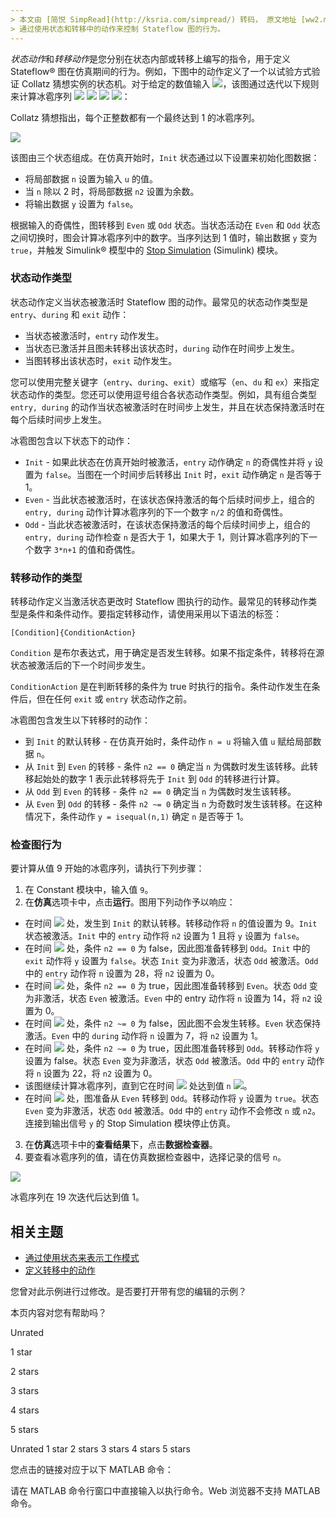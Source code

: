 ```yaml
---
> 本文由 [简悦 SimpRead](http://ksria.com/simpread/) 转码， 原文地址 [ww2.mathworks.cn](https://ww2.mathworks.cn/help/stateflow/gs/actions.html)
> 通过使用状态和转移中的动作来控制 Stateflow 图的行为。
---
```


*状态动作*和*转移动作*是您分别在状态内部或转移上编写的指令，用于定义 Stateflow® 图在仿真期间的行为。例如，下图中的动作定义了一个以试验方式验证 Collatz 猜想实例的状态机。对于给定的数值输入 ![](https://ww2.mathworks.cn/help/stateflow/gs/statetransitionactionsgetstartedexample_eq15012583454694319273_zh_CN.png)，该图通过迭代以下规则来计算冰雹序列 ![](https://ww2.mathworks.cn/help/stateflow/gs/statetransitionactionsgetstartedexample_eq12219811583566878803_zh_CN.png) ![](https://ww2.mathworks.cn/help/stateflow/gs/statetransitionactionsgetstartedexample_eq11325635569159405358_zh_CN.png) ![](https://ww2.mathworks.cn/help/stateflow/gs/statetransitionactionsgetstartedexample_eq10936753333647109350_zh_CN.png) ![](https://ww2.mathworks.cn/help/stateflow/gs/statetransitionactionsgetstartedexample_eq17216054076818118233_zh_CN.png)：

Collatz 猜想指出，每个正整数都有一个最终达到 1 的冰雹序列。

![](https://ww2.mathworks.cn/help/stateflow/gs/statetransitionactionsgetstartedexample_01_zh_CN.png)

该图由三个状态组成。在仿真开始时，`Init` 状态通过以下设置来初始化图数据：

- 将局部数据 `n` 设置为输入 `u` 的值。
- 当 `n` 除以 2 时，将局部数据 `n2` 设置为余数。
- 将输出数据 `y` 设置为 `false`。

根据输入的奇偶性，图转移到 `Even` 或 `Odd` 状态。当状态活动在 `Even` 和 `Odd` 状态之间切换时，图会计算冰雹序列中的数字。当序列达到 1 值时，输出数据 `y` 变为 `true`，并触发 Simulink® 模型中的 [Stop Simulation](https://ww2.mathworks.cn/help/simulink/slref/stopsimulation.html) (Simulink) 模块。

### 状态动作类型

状态动作定义当状态被激活时 Stateflow 图的动作。最常见的状态动作类型是 `entry`、`during` 和 `exit` 动作：

- 当状态被激活时，`entry` 动作发生。
- 当状态已激活并且图未转移出该状态时，`during` 动作在时间步上发生。
- 当图转移出该状态时，`exit` 动作发生。

您可以使用完整关键字（`entry`、`during`、`exit`）或缩写（`en`、`du` 和 `ex`）来指定状态动作的类型。您还可以使用逗号组合各状态动作类型。例如，具有组合类型 `entry, during` 的动作当状态被激活时在时间步上发生，并且在状态保持激活时在每个后续时间步上发生。

冰雹图包含以下状态下的动作：

- `Init` - 如果此状态在仿真开始时被激活，`entry` 动作确定 `n` 的奇偶性并将 `y` 设置为 `false`。当图在一个时间步后转移出 `Init` 时，`exit` 动作确定 `n` 是否等于 1。
- `Even` - 当此状态被激活时，在该状态保持激活的每个后续时间步上，组合的 `entry, during` 动作计算冰雹序列的下一个数字 `n/2` 的值和奇偶性。
- `Odd` - 当此状态被激活时，在该状态保持激活的每个后续时间步上，组合的 `entry, during` 动作检查 `n` 是否大于 1，如果大于 1，则计算冰雹序列的下一个数字 `3*n+1` 的值和奇偶性。

### 转移动作的类型

转移动作定义当激活状态更改时 Stateflow 图执行的动作。最常见的转移动作类型是条件和条件动作。要指定转移动作，请使用采用以下语法的标签：

```
[Condition]{ConditionAction}
```

`Condition` 是布尔表达式，用于确定是否发生转移。如果不指定条件，转移将在源状态被激活后的下一个时间步发生。

`ConditionAction` 是在判断转移的条件为 true 时执行的指令。条件动作发生在条件后，但在任何 `exit` 或 `entry` 状态动作之前。

冰雹图包含发生以下转移时的动作：

- 到 `Init` 的默认转移 - 在仿真开始时，条件动作 `n = u` 将输入值 `u` 赋给局部数据 `n`。
- 从 `Init` 到 `Even` 的转移 - 条件 `n2 == 0` 确定当 `n` 为偶数时发生该转移。此转移起始处的数字 1 表示此转移将先于 `Init` 到 `Odd` 的转移进行计算。
- 从 `Odd` 到 `Even` 的转移 - 条件 `n2 == 0` 确定当 `n` 为偶数时发生该转移。
- 从 `Even` 到 `Odd` 的转移 - 条件 `n2 ~= 0` 确定当 `n` 为奇数时发生该转移。在这种情况下，条件动作 `y = isequal(n,1)` 确定 `n` 是否等于 1。

### 检查图行为

要计算从值 9 开始的冰雹序列，请执行下列步骤：

1. 在 Constant 模块中，输入值 `9`。
2. 在**仿真**选项卡中，点击**运行**。图用下列动作予以响应：

- 在时间 ![](https://ww2.mathworks.cn/help/stateflow/gs/statetransitionactionsgetstartedexample_eq05490811019241878006_zh_CN.png) 处，发生到 `Init` 的默认转移。转移动作将 `n` 的值设置为 9。`Init` 状态被激活。`Init` 中的 `entry` 动作将 `n2` 设置为 1 且将 `y` 设置为 `false`。
- 在时间 ![](https://ww2.mathworks.cn/help/stateflow/gs/statetransitionactionsgetstartedexample_eq12716245961660159691_zh_CN.png) 处，条件 `n2 == 0` 为 false，因此图准备转移到 `Odd`。`Init` 中的 `exit` 动作将 `y` 设置为 `false`。状态 `Init` 变为非激活，状态 `Odd` 被激活。`Odd` 中的 `entry` 动作将 `n` 设置为 28，将 `n2` 设置为 0。
- 在时间 ![](https://ww2.mathworks.cn/help/stateflow/gs/statetransitionactionsgetstartedexample_eq03599317120891285387_zh_CN.png) 处，条件 `n2 == 0` 为 true，因此图准备转移到 `Even`。状态 `Odd` 变为非激活，状态 `Even` 被激活。`Even` 中的 entry 动作将 `n` 设置为 14，将 `n2` 设置为 0。
- 在时间 ![](https://ww2.mathworks.cn/help/stateflow/gs/statetransitionactionsgetstartedexample_eq07738249947809783232_zh_CN.png) 处，条件 `n2 ~= 0` 为 false，因此图不会发生转移。`Even` 状态保持激活。`Even` 中的 `during` 动作将 `n` 设置为 7，将 `n2` 设置为 1。
- 在时间 ![](https://ww2.mathworks.cn/help/stateflow/gs/statetransitionactionsgetstartedexample_eq15359278158169810469_zh_CN.png) 处，条件 `n2 ~= 0` 为 true，因此图准备转移到 `Odd`。转移动作将 `y` 设置为 false。状态 `Even` 变为非激活，状态 `Odd` 被激活。`Odd` 中的 `entry` 动作将 `n` 设置为 22，将 `n2` 设置为 0。
- 该图继续计算冰雹序列，直到它在时间 ![](https://ww2.mathworks.cn/help/stateflow/gs/statetransitionactionsgetstartedexample_eq17315660474862548967_zh_CN.png) 处达到值 `n` ![](https://ww2.mathworks.cn/help/stateflow/gs/statetransitionactionsgetstartedexample_eq13562902622338161563_zh_CN.png)。
- 在时间 ![](https://ww2.mathworks.cn/help/stateflow/gs/statetransitionactionsgetstartedexample_eq05704149810581774953_zh_CN.png) 处，图准备从 `Even` 转移到 `Odd`。转移动作将 `y` 设置为 `true`。状态 `Even` 变为非激活，状态 `Odd` 被激活。`Odd` 中的 `entry` 动作不会修改 `n` 或 `n2`。连接到输出信号 `y` 的 Stop Simulation 模块停止仿真。

3. 在**仿真**选项卡中的**查看结果**下，点击**数据检查器**。
4. 要查看冰雹序列的值，请在仿真数据检查器中，选择记录的信号 `n`。

![](https://ww2.mathworks.cn/help/stateflow/gs/xxsf_collatz-sdi_zh_CN.png)

冰雹序列在 19 次迭代后达到值 1。

## 相关主题

- [通过使用状态来表示工作模式](https://ww2.mathworks.cn/help/stateflow/ug/states.html)
- [定义转移中的动作](https://ww2.mathworks.cn/help/stateflow/ug/transitions.html#f18-8766)

您曾对此示例进行过修改。是否要打开带有您的编辑的示例？

本页内容对您有帮助吗？

Unrated

1 star

2 stars

3 stars

4 stars

5 stars

Unrated 1 star 2 stars 3 stars 4 stars 5 stars

您点击的链接对应于以下 MATLAB 命令：

请在 MATLAB 命令行窗口中直接输入以执行命令。Web 浏览器不支持 MATLAB 命令。
